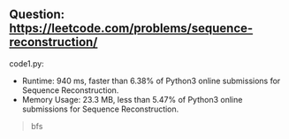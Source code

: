 ## Question: https://leetcode.com/problems/sequence-reconstruction/

code1.py:
* Runtime: 940 ms, faster than 6.38% of Python3 online submissions for Sequence Reconstruction.
* Memory Usage: 23.3 MB, less than 5.47% of Python3 online submissions for Sequence Reconstruction.
> bfs